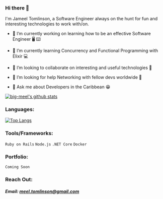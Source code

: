 ### Hi there 👋

I'm Jameel Tomlinson, a Software Engineer  always on the hunt for fun and interesting technologies to work with/on.

- 🔭 I’m currently working on learning how to be an effective Software Engineer :desktop_computer: :keyboard:

- 🌱 I’m currently learning Concurrency and Functional Programming with Elixir :computer:

- 👯 I’m looking to collaborate on interesting and useful technologies :handshake:

- 🤔 I’m looking for help Networking with fellow devs worldwide :thinking:

- 💬 Ask me about Developers in the Caribbean :grin:


[![big-meel's github stats](https://github-readme-stats.vercel.app/api?username=big-meel&show_icons=true&hide_border=true&theme=radical)](https://github.com/anuraghazra/github-readme-stats)


### Languages:

[![Top Langs](https://github-readme-stats.vercel.app/api/top-langs/?username=big-meel&layout=compact&hide_border=true&theme=radical)](https://github.com/anuraghazra/github-readme-stats)


### Tools/Frameworks:
`Ruby on Rails`
`Node.js`
`.NET Core`
`Docker`

### Portfolio:
`Coming Soon`

### Reach Out:
##### Email: meel.tomlinson@gmail.com



